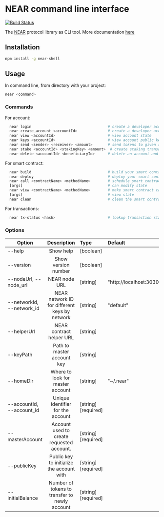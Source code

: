 # NEAR command line interface

[![Build Status](https://gitlab.com/near-protocol/near-shell/badges/master/pipeline.svg)](https://gitlab.com/near-protocol/near-shell/pipelines)

The [NEAR](https://near.ai/npm) protocol library as CLI tool.
More documentation [here](https://near.ai/readme)

## Installation

```bash
npm install -g near-shell
```

## Usage

In command line, from directory with your project:

```bash
near <command>
```

### Commands

For account:
```bash
  near login                                   # create a developer account
  near create_account <accountId>              # create a developer account with masterAccount, publicKey and initialBalance
  near view <accountId>                        # view account state
  near keys <accountId>                        # view account public keys
  near send <sender> <receiver> <amount>       # send tokens to given receiver
  near stake <accountId> <stakingKey> <amount>  # create staking transaction (stakingKey is base58 encoded)
  near delete <accountId> <beneficiaryId>      # delete an account and transfer funds to beneficiary account
```

For smart contract:
```bash
  near build                                   # build your smart contract
  near deploy                                  # deploy your smart contract
  near call <contractName> <methodName>        # schedule smart contract call which
  [args]                                       # can modify state
  near view <contractName> <methodName>        # make smart contract call which can
  [args]                                       # view state
  near clean                                   # clean the smart contract build locally(remove ./out )
```

For transactions:
```bash
  near tx-status <hash>                        # lookup transaction status by hash
```

### Options

| Option                    | Description                                   | Type      | Default               |
| --------------------------|:---------------------------------------------:| :---------|:----------------------|
| --help                    | Show help                                     | [boolean] |                       |
| --version                 | Show version number                           | [boolean] |                       |
| --nodeUrl, --node_url     | NEAR node URL                                 | [string]  |"http://localhost:3030"|
| --networkId, --network_id | NEAR network ID for different keys by network | [string]  |"default"              |
| --helperUrl               | NEAR contract helper URL                      | [string]  |                       |
| --keyPath                 | Path to master account key                    | [string]  |                       |
| --homeDir                 | Where to look for master account              | [string]  |"~/.near"              |
| --accountId, --account_id | Unique identifier for the account             | [string]  [required]|                       |
| --masterAccount           | Account used to create requested account.     | [string]  [required]|                       |
| --publicKey               | Public key to initialize the account with     | [string]  [required]|                       |
| --initialBalance          | Number of tokens to transfer to newly account | [string]  [required]|                       |